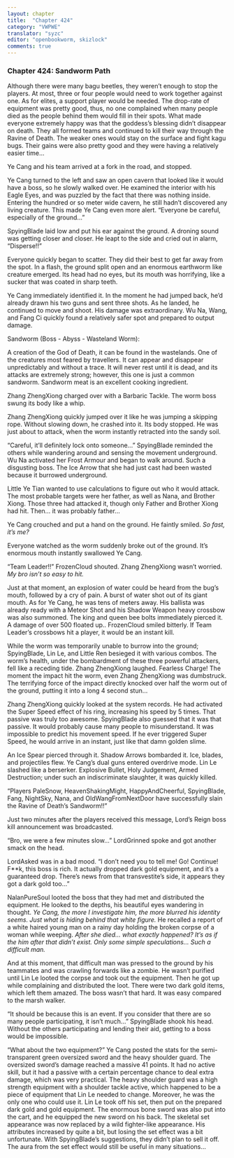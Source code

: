 ```yaml
---
layout: chapter
title:  "Chapter 424"
category: "VWPWE"
translator: "syzc"
editor: "openbookworm, skizlock"
comments: true
---
```


### Chapter 424: Sandworm Path

Although there were many bagu beetles, they weren’t enough to stop the players. At most, three or four people would need to work together against one. As for elites, a support player would be needed. The drop-rate of equipment was pretty good, thus, no one complained when many people died as the people behind them would fill in their spots. What made everyone extremely happy was that the goddess’s blessing didn’t disappear on death. They all formed teams and continued to kill their way through the Ravine of Death. The weaker ones would stay on the surface and fight kagu bugs. Their gains were also pretty good and they were having a relatively easier time...

Ye Cang and his team arrived at a fork in the road, and stopped.

Ye Cang turned to the left and saw an open cavern that looked like it would have a boss, so he slowly walked over. He examined the interior with his Eagle Eyes, and was puzzled by the fact that there was nothing inside. Entering the hundred or so meter wide cavern, he still hadn’t discovered any living creature. This made Ye Cang even more alert. “Everyone be careful, especially of the ground...”

SpyingBlade laid low and put his ear against the ground. A droning sound was getting closer and closer. He leapt to the side and cried out in alarm, “Disperse!!”

Everyone quickly began to scatter. They did their best to get far away from the spot. In a flash, the ground split open and an enormous earthworm like creature emerged. Its head had no eyes, but its mouth was horrifying, like a sucker that was coated in sharp teeth.

Ye Cang immediately identified it. In the moment he had jumped back, he’d already drawn his two guns and sent three shots. As he landed, he continued to move and shoot. His damage was extraordinary. Wu Na, Wang, and Fang Ci quickly found a relatively safer spot and prepared to output damage.

Sandworm (Boss - Abyss - Wasteland Worm): 

A creation of the God of Death, it can be found in the wastelands. One of the creatures most feared by travellers. It can appear and disappear unpredictably and without a trace. It will never rest until it is dead, and its attacks are extremely strong; however, this one is just a common sandworm. Sandworm meat is an excellent cooking ingredient. 

Zhang ZhengXiong charged over with a Barbaric Tackle. The worm boss swung its body like a whip.

Zhang ZhengXiong quickly jumped over it like he was jumping a skipping rope. Without slowing down, he crashed into it. Its body stopped. He was just about to attack, when the worm instantly retracted into the sandy soil.

“Careful, it’ll definitely lock onto someone...” SpyingBlade reminded the others while wandering around and sensing the movement underground. Wu Na activated her Frost Armour and began to walk around. Such a disgusting boss. The Ice Arrow that she had just cast had been wasted because it burrowed underground.

Little Ye Tian wanted to use calculations to figure out who it would attack. The most probable targets were her father, as well as Nana, and Brother Xiong. Those three had attacked it, though only Father and Brother Xiong had hit. Then… it was probably father...

Ye Cang crouched and put a hand on the ground. He faintly smiled. *So fast, it’s me?*

Everyone watched as the worm suddenly broke out of the ground. It’s enormous mouth instantly swallowed Ye Cang.

“Team Leader!!” FrozenCloud shouted. Zhang ZhengXiong wasn’t worried. *My bro isn’t so easy to hit.*

Just at that moment, an explosion of water could be heard from the bug’s mouth, followed by a cry of pain. A burst of water shot out of its giant mouth. As for Ye Cang, he was tens of meters away. His ballista was already ready with a Meteor Shot and his Shadow Weapon heavy crossbow was also summoned. The king and queen bee bolts immediately pierced it. A damage of over 500 floated up.. FrozenCloud smiled bitterly. If Team Leader’s crossbows hit a player, it would be an instant kill.

While the worm was temporarily unable to burrow into the ground; SpyingBlade, Lin Le, and Little Ren besieged it with various combos. The worm’s health, under the bombardment of these three powerful attackers, fell like a receding tide. Zhang ZhengXiong laughed. Fearless Charge! The moment the impact hit the worm, even Zhang ZhengXiong was dumbstruck. The terrifying force of the impact directly knocked over half the worm out of the ground, putting it into a long 4 second stun...

Zhang ZhengXiong quickly looked at the system records. He had activated the Super Speed effect of his ring, increasing his speed by 5 times. That passive was truly too awesome. SpyingBlade also guessed that it was that passive. It would probably cause many people to misunderstand. It was impossible to predict his movement speed. If he ever triggered Super Speed, he would arrive in an instant, just like that damn golden slime.

An Ice Spear pierced through it. Shadow Arrows bombarded it. Ice, blades, and projectiles flew. Ye Cang’s dual guns entered overdrive mode. Lin Le slashed like a berserker. Explosive Bullet, Holy Judgement, Armed Destruction; under such an indiscriminate slaughter, it was quickly killed.

“Players PaleSnow, HeavenShakingMight, HappyAndCheerful, SpyingBlade, Fang, NightSky, Nana, and OldWangFromNextDoor have successfully slain the Ravine of Death’s Sandworm!!”

Just two minutes after the players received this message, Lord’s Reign boss kill announcement was broadcasted.

“Bro, we were a few minutes slow...” LordGrinned spoke and got another smack on the head. 

LordAsked was in a bad mood. “I don’t need you to tell me! Go! Continue! F\*\*k, this boss is rich. It actually dropped dark gold equipment, and it’s a guaranteed drop. There’s news from that transvestite’s side, it appears they got a dark gold too...”

NalanPureSoul looted the boss that they had met and distributed the equipment. He looked to the depths, his beautiful eyes wandering in thought. *Ye Cang, the more I investigate him, the more blurred his identity seems. Just what is hiding behind that white figure.* He recalled a report of a white haired young man on a rainy day holding the broken corpse of a woman while weeping. *After she died… what exactly happened? It’s as if the him after that didn’t exist. Only some simple speculations… Such a difficult man.*

And at this moment, that difficult man was pressed to the ground by his teammates and was crawling forwards like a zombie. He wasn’t purified until Lin Le looted the corpse and took out the equipment. Then he got up while complaining and distributed the loot. There were two dark gold items, which left them amazed. The boss wasn’t that hard. It was easy compared to the marsh walker.

“It should be because this is an event. If you consider that there are so many people participating, it isn’t much...” SpyingBlade shook his head. Without the others participating and lending their aid, getting to a boss would be impossible.

“What about the two equipment?” Ye Cang posted the stats for the semi-transparent green oversized sword and the heavy shoulder guard. The oversized sword’s damage reached a massive 41 points. It had no active skill, but it had a passive with a certain percentage chance to deal extra damage, which was very practical. The heavy shoulder guard was a high strength equipment with a shoulder tackle active, which happened to be a piece of equipment that Lin Le needed to change. Moreover, he was the only one who could use it. Lin Le took off his set, then put on the prepared dark gold and gold equipment. The enormous bone sword was also put into the cart, and he equipped the new sword on his back. The skeletal set appearance was now replaced by a wild fighter-like appearance. His attributes increased by quite a bit, but losing the set effect was a bit unfortunate. With SpyingBlade’s suggestions, they didn’t plan to sell it off. The aura from the set effect would still be useful in many situations...
